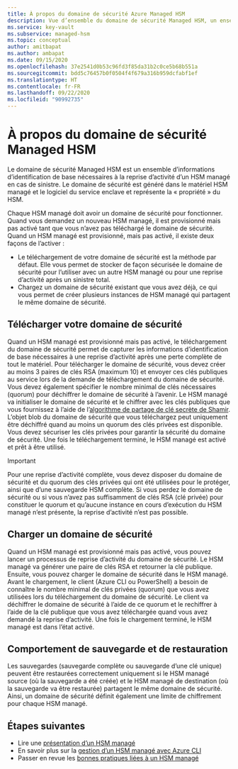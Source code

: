```yaml
---
title: À propos du domaine de sécurité Azure Managed HSM
description: Vue d’ensemble du domaine de sécurité Managed HSM, un ensemble d’informations d’identification de base nécessaires à la reprise d’activité d’un HSM managé
ms.service: key-vault
ms.subservice: managed-hsm
ms.topic: conceptual
author: amitbapat
ms.author: ambapat
ms.date: 09/15/2020
ms.openlocfilehash: 37e2541d0b53c96fd3f85da31b2c0ce5b68b551a
ms.sourcegitcommit: bdd5c76457b0f0504f4f679a316b959dcfabf1ef
ms.translationtype: HT
ms.contentlocale: fr-FR
ms.lasthandoff: 09/22/2020
ms.locfileid: "90992735"
---
```

# <a name="about-the-managed-hsm-security-domain"></a>À propos du domaine de sécurité Managed HSM

Le domaine de sécurité Managed HSM est un ensemble d’informations d’identification de base nécessaires à la reprise d’activité d’un HSM managé en cas de sinistre. Le domaine de sécurité est généré dans le matériel HSM managé et le logiciel du service enclave et représente la « propriété » du HSM.

Chaque HSM managé doit avoir un domaine de sécurité pour fonctionner. Quand vous demandez un nouveau HSM managé, il est provisionné mais pas activé tant que vous n’avez pas téléchargé le domaine de sécurité. Quand un HSM managé est provisionné, mais pas activé, il existe deux façons de l’activer :
- Le téléchargement de votre domaine de sécurité est la méthode par défaut. Elle vous permet de stocker de façon sécurisée le domaine de sécurité pour l’utiliser avec un autre HSM managé ou pour une reprise d’activité après un sinistre total.
- Chargez un domaine de sécurité existant que vous avez déjà, ce qui vous permet de créer plusieurs instances de HSM managé qui partagent le même domaine de sécurité.

## <a name="download-your-security-domain"></a>Télécharger votre domaine de sécurité

Quand un HSM managé est provisionné mais pas activé, le téléchargement du domaine de sécurité permet de capturer les informations d’identification de base nécessaires à une reprise d’activité après une perte complète de tout le matériel. Pour télécharger le domaine de sécurité, vous devez créer au moins 3 paires de clés RSA (maximum 10) et envoyer ces clés publiques au service lors de la demande de téléchargement du domaine de sécurité. Vous devez également spécifier le nombre minimal de clés nécessaires (quorum) pour déchiffrer le domaine de sécurité à l’avenir. Le HSM managé va initialiser le domaine de sécurité et le chiffrer avec les clés publiques que vous fournissez à l’aide de l’[algorithme de partage de clé secrète de Shamir](https://dl.acm.org/doi/10.1145/359168.359176). L’objet blob du domaine de sécurité que vous téléchargez peut uniquement être déchiffré quand au moins un quorum des clés privées est disponible. Vous devez sécuriser les clés privées pour garantir la sécurité du domaine de sécurité. Une fois le téléchargement terminé, le HSM managé est activé et prêt à être utilisé.  

> [!IMPORTANT]
> Pour une reprise d’activité complète, vous devez disposer du domaine de sécurité et du quorum des clés privées qui ont été utilisées pour le protéger, ainsi que d’une sauvegarde HSM complète. Si vous perdez le domaine de sécurité ou si vous n’avez pas suffisamment de clés RSA (clé privée) pour constituer le quorum et qu’aucune instance en cours d’exécution du HSM managé n’est présente, la reprise d’activité n’est pas possible.

## <a name="upload-a-security-domain"></a>Charger un domaine de sécurité

Quand un HSM managé est provisionné mais pas activé, vous pouvez lancer un processus de reprise d’activité du domaine de sécurité. Le HSM managé va générer une paire de clés RSA et retourner la clé publique. Ensuite, vous pouvez charger le domaine de sécurité dans le HSM managé. Avant le chargement, le client (Azure CLI ou PowerShell) a besoin de connaître le nombre minimal de clés privées (quorum) que vous avez utilisées lors du téléchargement du domaine de sécurité. Le client va déchiffrer le domaine de sécurité à l’aide de ce quorum et le rechiffrer à l’aide de la clé publique que vous avez téléchargée quand vous avez demandé la reprise d’activité. Une fois le chargement terminé, le HSM managé est dans l’état activé.

## <a name="backup-and-restore-behavior"></a>Comportement de sauvegarde et de restauration

Les sauvegardes (sauvegarde complète ou sauvegarde d’une clé unique) peuvent être restaurées correctement uniquement si le HSM managé source (où la sauvegarde a été créée) et le HSM managé de destination (où la sauvegarde va être restaurée) partagent le même domaine de sécurité. Ainsi, un domaine de sécurité définit également une limite de chiffrement pour chaque HSM managé.

## <a name="next-steps"></a>Étapes suivantes

- Lire une [présentation d’un HSM managé](overview.md)
- En savoir plus sur la [gestion d’un HSM managé avec Azure CLI](key-management.md)
- Passer en revue les [bonnes pratiques liées à un HSM managé](best-practices.md)

